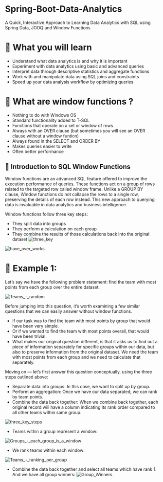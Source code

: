 # Spring-Boot-Data-Analytics
A Quick, Interactive Approach to Learning Data Analytics with SQL using Spring Data, JOOQ and Window Functions

 # :bookmark_tabs: What you will learn
 
 * Understand what data analytics is and why it is important
 * Experiment with data analytics using basic and advanced queries
 * Interpret data through descriptive statistics and aggregate functions
 * Work with and manipulate data using SQL joins and constraints
 * Speed up your data analysis workflow by optimizing queries
 
 # :bookmark: What are window functions ?
 
 * Nothing to do with Windows OS
 * Standard functionality added to T-SQL
 * Functions that operate on a set or window of rows
 * Always with an OVER clause (but sometimes you will see an OVER clause without a window funtion)
 * Always found in the SELECT and ORDER BY
 * Makes queries easier to write
 * Often better performance
 
 ## :page_with_curl: Introduction to SQL Window Functions
 
 Window functions are an advanced SQL feature offered to improve the execution performance of queries. These functions act on a group of rows related to the targeted row called window frame. Unlike a GROUP BY clause, Window functions do not collapse the rows to a single row, preserving the details of each row instead. This new approach to querying data is invaluable in data analytics and business intelligence.
 
 Window functions follow three key steps:

 * They split data into groups
 * They perform a calculation on each group
 * They combine the results of those calculations back into the original dataset
 ![three_key](https://user-images.githubusercontent.com/46305342/200438573-328304bd-63b7-4e40-a1c0-093a9a519bd1.png)

 ![have_over_works](https://user-images.githubusercontent.com/46305342/200440834-896fbe42-6c46-4a3d-a8c1-183a951c60d4.png)

# :nut_and_bolt: Example 1:

Let’s say we have the following problem statement: find the team with most points from each group over the entire dataset.

![Teams_-_random](https://user-images.githubusercontent.com/46305342/200454380-8615373f-2f38-4968-b2db-1d8913babd21.png)

Before jumping into this question, it’s worth examining a few similar questions that we can easily answer without window functions.

 * If our task was to find the team with most points by group that would have been very simple.
 *  Or if we wanted to find the team with most points overall, that would have been trivial.
 *  What makes our original question different, is that it asks us to find out a piece of information separately for specific groups within our data, but also to preserve information from the original dataset. We need the team with most points from each group and we need to calculate that separately.

Moving on — let’s first answer this question conceptually, using the three steps outlined above:

 * Separate data into groups: In this case, we want to split up by group.
 * Perform an aggregation: Once we have our data separated, we can rank by team points.
 * Combine the data back together: When we combine back together, each original record will have a column indicating its rank order compared to all other teams within same group.


![three_key_steps](https://user-images.githubusercontent.com/46305342/200454133-20d0b092-3d27-442b-86e1-27fde6d24f64.png)

 * Teams within a group represent a window: 

![Groups_-_each_group_is_a_window](https://user-images.githubusercontent.com/46305342/200454652-ef082e20-55d3-422c-9bd9-24bf663b4a61.png)

 * We rank teams within each window: 


![Teams_-_ranking_per_group](https://user-images.githubusercontent.com/46305342/200454838-8f1dc5f3-27b9-4266-b15e-2f0b5809098a.png)

 * Combine the data back together and select all teams which have rank 1. And we have all group winners:
![Group_Winners](https://user-images.githubusercontent.com/46305342/200455149-f34d1dd2-0338-43e7-8f27-d965c126809d.png)

